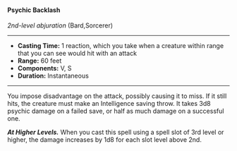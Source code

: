 #### Psychic Backlash
*2nd-level abjuration* (Bard,Sorcerer)
___
- **Casting Time:** 1 reaction, which you take when a creature within range that you can see would hit with an attack
- **Range:** 60 feet
- **Components:** V, S
- **Duration:** Instantaneous
---
You impose disadvantage on the attack, possibly causing it to miss. If it still hits, the creature must make an Intelligence saving throw. It takes 3d8 psychic damage on a failed save, or half as much damage on a successful one.

***At Higher Levels.*** When you cast this spell using a spell slot of 3rd level or higher, the damage increases by 1d8 for each slot level above 2nd.
